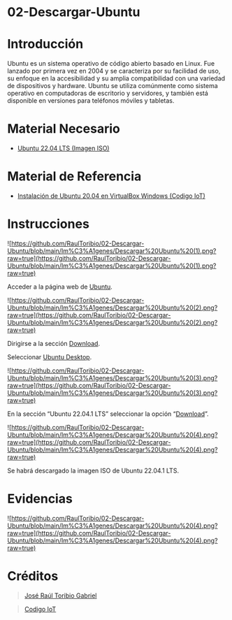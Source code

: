 # 02-Descargar-Ubuntu

# Introducción

Ubuntu es un sistema operativo de código abierto basado en Linux. Fue lanzado por primera vez en 2004 y se caracteriza por su facilidad de uso, su enfoque en la accesibilidad y su amplia compatibilidad con una variedad de dispositivos y hardware. Ubuntu se utiliza comúnmente como sistema operativo en computadoras de escritorio y servidores, y también está disponible en versiones para teléfonos móviles y tabletas.

# Material Necesario

- [Ubuntu 22.04 LTS (Imagen ISO)](https://ubuntu.com/download/desktop/thank-you?version=22.04.1&architecture=amd64)

# Material de Referencia

- [Instalación de Ubuntu 20.04 en VirtualBox Windows (Codigo IoT)](https://edu.codigoiot.com/course/view.php?id=812)

# Instrucciones

![https://github.com/RaulToribio/02-Descargar-Ubuntu/blob/main/Im%C3%A1genes/Descargar%20Ubuntu%20(1).png?raw=true](https://github.com/RaulToribio/02-Descargar-Ubuntu/blob/main/Im%C3%A1genes/Descargar%20Ubuntu%20(1).png?raw=true)

Acceder a la página web de [Ubuntu](https://ubuntu.com/).

![https://github.com/RaulToribio/02-Descargar-Ubuntu/blob/main/Im%C3%A1genes/Descargar%20Ubuntu%20(2).png?raw=true](https://github.com/RaulToribio/02-Descargar-Ubuntu/blob/main/Im%C3%A1genes/Descargar%20Ubuntu%20(2).png?raw=true)

Dirigirse a la sección [Download](https://ubuntu.com/#download).

Seleccionar [Ubuntu Desktop](https://ubuntu.com/download/desktop).

![https://github.com/RaulToribio/02-Descargar-Ubuntu/blob/main/Im%C3%A1genes/Descargar%20Ubuntu%20(3).png?raw=true](https://github.com/RaulToribio/02-Descargar-Ubuntu/blob/main/Im%C3%A1genes/Descargar%20Ubuntu%20(3).png?raw=true)

En la sección “Ubuntu 22.04.1 LTS” seleccionar la opción “[Download](https://ubuntu.com/download/desktop/thank-you?version=22.04.1&architecture=amd64)”.

![https://github.com/RaulToribio/02-Descargar-Ubuntu/blob/main/Im%C3%A1genes/Descargar%20Ubuntu%20(4).png?raw=true](https://github.com/RaulToribio/02-Descargar-Ubuntu/blob/main/Im%C3%A1genes/Descargar%20Ubuntu%20(4).png?raw=true)

Se habrá descargado la imagen ISO de Ubuntu 22.04.1 LTS.

# Evidencias

![https://github.com/RaulToribio/02-Descargar-Ubuntu/blob/main/Im%C3%A1genes/Descargar%20Ubuntu%20(4).png?raw=true](https://github.com/RaulToribio/02-Descargar-Ubuntu/blob/main/Im%C3%A1genes/Descargar%20Ubuntu%20(4).png?raw=true)

# Créditos

> [José Raúl Toribio Gabriel](https://github.com/RaulToribio)
> 

> [Codigo IoT](https://github.com/codigo-iot)
>